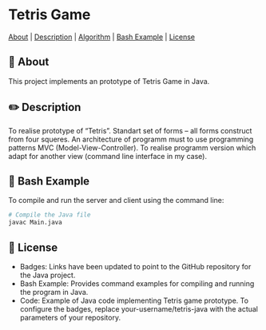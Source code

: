 # Tetris Game


[About](#dart-about) | [Description](#pencil2-description) | [Algorithm](#triangular_ruler-algorithm) | [Bash Example](#paperclip-bash-example) | [License](#page_with_curl-license)


## :dart: About

This project implements an prototype of Tetris Game in Java. 
## :pencil2: Description

To realise prototype of “Tetris”. Standart set of forms – all forms construct from four squeres. An architecture of programm must to use programming patterns MVC (Model-View-Controller). To realise programm version which adapt for another view (command line interface in my case).

## :paperclip: Bash Example

To compile and run the server and client using the command line:

```bash
# Compile the Java file
javac Main.java
```

## :page_with_curl: License

   - Badges: Links have been updated to point to the GitHub repository for the Java project.
   - Bash Example: Provides command examples for compiling and running the program in Java.
   - Code: Example of Java code implementing Tetris game prototype.
To configure the badges, replace your-username/tetris-java with the actual parameters of your repository.
